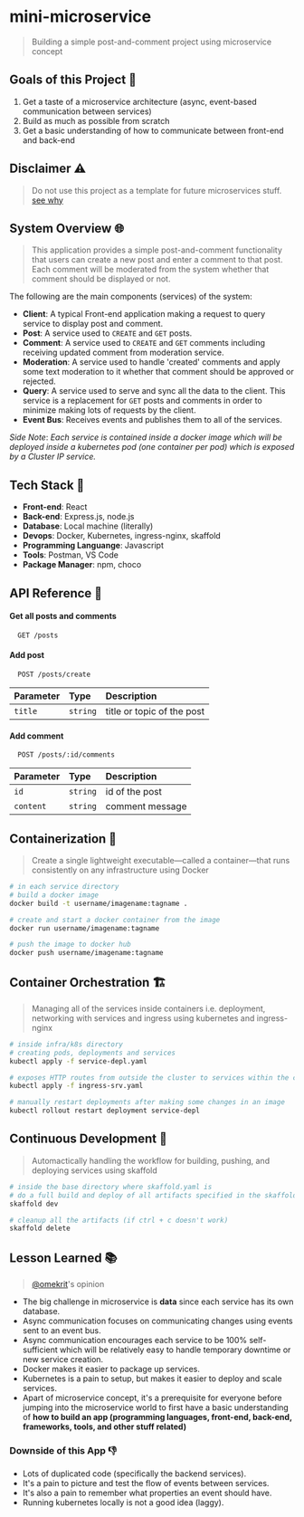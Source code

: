# mini-microservice
> Building a simple post-and-comment project using microservice concept

## Goals of this Project :dart:
1. Get a taste of a microservice architecture (async, event-based communication between services)
2. Build as much as possible from scratch
3. Get a basic understanding of how to communicate between front-end and back-end

## Disclaimer :warning:
> Do not use this project as a template for future microservices stuff.\
[see why](#downside-of-this-app)

## System Overview :globe_with_meridians:
> This application provides a simple post-and-comment functionality that users can create a new post and enter a comment to that post.\
Each comment will be moderated from the system whether that comment should be displayed or not.

The following are the main components (services) of the system:
- **Client**: A typical Front-end application making a request to query service to display post and comment.
- **Post**: A service used to `CREATE` and `GET` posts.
- **Comment**: A service used to `CREATE` and `GET` comments including receiving updated comment from moderation service.
- **Moderation**: A service used to handle 'created' comments and apply some text moderation to it whether that comment should be approved or rejected.
- **Query**: A service used to serve and sync all the data to the client. This service is a replacement for `GET` posts and comments in order to minimize making lots of requests by the client.
- **Event Bus**: Receives events and publishes them to all of the services.

*Side Note*: *Each service is contained inside a docker image which will be deployed inside a kubernetes pod (one container per pod) which is exposed by a Cluster IP service.*

## Tech Stack :toolbox:
- **Front-end**: React
- **Back-end**: Express.js, node.js
- **Database**: Local machine (literally)
- **Devops**: Docker, Kubernetes, ingress-nginx, skaffold
- **Programming Languange**: Javascript
- **Tools**: Postman, VS Code
- **Package Manager**: npm, choco

## API Reference :compass:
#### Get all posts and comments

```http
  GET /posts
```

#### Add post

```http
  POST /posts/create
```

| Parameter | Type     | Description                       |
| :-------- | :------- | :-------------------------------- |
| `title`   | `string` | title or topic of the post |

#### Add comment

```http
  POST /posts/:id/comments
```

| Parameter | Type     | Description                       |
| :-------- | :------- | :-------------------------------- |
| `id`      | `string` | id of the post |
| `content` | `string` | comment message |

## Containerization :whale:
> Create a single lightweight executable—called a container—that runs consistently on any infrastructure using Docker
```bash
# in each service directory
# build a docker image
docker build -t username/imagename:tagname .

# create and start a docker container from the image
docker run username/imagename:tagname

# push the image to docker hub
docker push username/imagename:tagname
```

## Container Orchestration :building_construction:
> Managing all of the services inside containers i.e. deployment, networking with services and ingress using kubernetes and ingress-nginx
```bash
# inside infra/k8s directory
# creating pods, deployments and services 
kubectl apply -f service-depl.yaml

# exposes HTTP routes from outside the cluster to services within the cluster.
kubectl apply -f ingress-srv.yaml

# manually restart deployments after making some changes in an image
kubectl rollout restart deployment service-depl
```

## Continuous Development :repeat:
> Automactically handling the workflow for building, pushing, and deploying services using skaffold
```bash
# inside the base directory where skaffold.yaml is
# do a full build and deploy of all artifacts specified in the skaffold.yaml
skaffold dev

# cleanup all the artifacts (if ctrl + c doesn't work)
skaffold delete
```
## Lesson Learned :books:
> [@omekrit](https://www.github.com/omekrit)'s opinion
- The big challenge in microservice is **data** since each service has its own database.
- Async communication focuses on communicating changes using events sent to an event bus.
- Async communication encourages each service to be 100% self-sufficient which will be relatively easy to handle temporary downtime or new service creation.
- Docker makes it easier to package up services.
- Kubernetes is a pain to setup, but makes it easier to deploy and scale services.
- Apart of microservice concept, it's a prerequisite for everyone before jumping into the microservice world to first have a basic understanding of **how to build an app (programming languages, front-end, back-end, frameworks, tools, and other stuff related)**
### Downside of this App :-1:
- Lots of duplicated code (specifically the backend services).
- It's a pain to picture and test the flow of events between services.
- It's also a pain to remember what properties an event should have.
- Running kubernetes locally is not a good idea (laggy). 